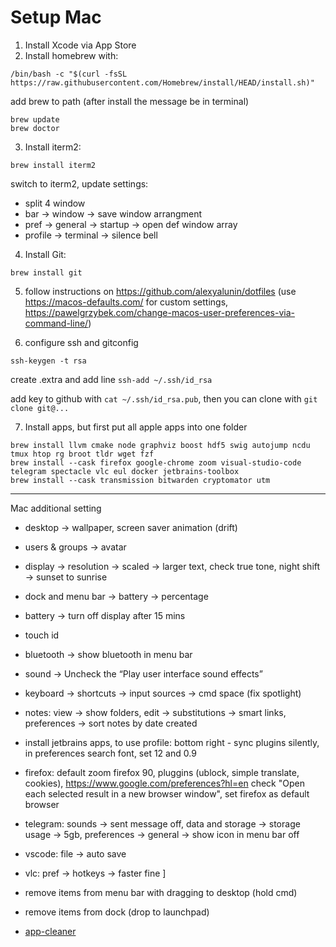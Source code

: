 # Setup Mac

1. Install Xcode via App Store
2. Install homebrew with:
```
/bin/bash -c "$(curl -fsSL https://raw.githubusercontent.com/Homebrew/install/HEAD/install.sh)"
```
add brew to path (after install the message be in terminal)
```
brew update
brew doctor
```

3. Install iterm2: 
```
brew install iterm2
```
switch to iterm2, update settings:
- split 4 window
- bar -> window -> save window arrangment 
- pref -> general -> startup -> open def window array
- profile -> terminal -> silence bell

4.  Install Git: 
```
brew install git
```

5. follow instructions on https://github.com/alexyalunin/dotfiles 
(use https://macos-defaults.com/ for custom settings, https://pawelgrzybek.com/change-macos-user-preferences-via-command-line/)

6. configure ssh and gitconfig
```
ssh-keygen -t rsa
```
create .extra and add line `ssh-add ~/.ssh/id_rsa`

add key to github with `cat ~/.ssh/id_rsa.pub`, then you can clone with `git clone git@...`

7. Install apps, but first put all apple apps into one folder
```
brew install llvm cmake node graphviz boost hdf5 swig autojump ncdu tmux htop rg broot tldr wget fzf
brew install --cask firefox google-chrome zoom visual-studio-code telegram spectacle vlc eul docker jetbrains-toolbox
brew install --cask transmission bitwarden cryptomator utm
```

-------------
Mac additional setting
- desktop -> wallpaper, screen saver animation (drift)
- users & groups -> avatar
- display -> resolution -> scaled -> larger text, check true tone, night shift -> sunset to sunrise
- dock and menu bar -> battery -> percentage
- battery -> turn off display after 15 mins
- touch id
- bluetooth -> show bluetooth in menu bar
- sound -> Uncheck the “Play user interface sound effects”
- keyboard -> shortcuts -> input sources -> cmd space (fix spotlight)

- notes: view -> show folders, edit -> substitutions -> smart links, preferences -> sort notes by date created
- install jetbrains apps, to use profile: bottom right - sync plugins silently, in preferences search font, set 12 and 0.9 
- firefox: default zoom firefox 90, pluggins (ublock, simple translate, cookies), https://www.google.com/preferences?hl=en check "Open each selected result in a new browser window", set firefox as default browser
- telegram: sounds -> sent message off, data and storage -> storage usage -> 5gb, preferences -> general -> show icon in menu bar off
- vscode: file -> auto save
- vlc: pref -> hotkeys -> faster fine ]

- remove items from menu bar with dragging to desktop (hold cmd)
- remove items from dock (drop to launchpad)
- [app-cleaner](https://github.com/sunknudsen/privacy-guides/blob/master/how-to-clean-uninstall-macos-apps-using-appcleaner-open-source-alternative/README.md)
